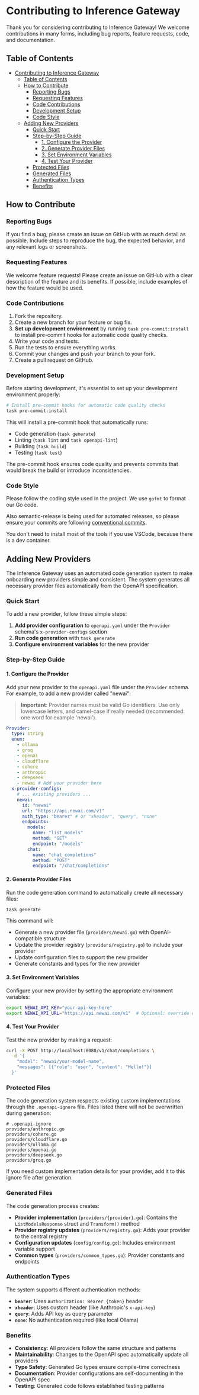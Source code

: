 # Contributing to Inference Gateway

Thank you for considering contributing to Inference Gateway! We welcome contributions in many forms, including bug reports, feature requests, code, and documentation.

## Table of Contents

- [Contributing to Inference Gateway](#contributing-to-inference-gateway)
  - [Table of Contents](#table-of-contents)
  - [How to Contribute](#how-to-contribute)
    - [Reporting Bugs](#reporting-bugs)
    - [Requesting Features](#requesting-features)
    - [Code Contributions](#code-contributions)
    - [Development Setup](#development-setup)
    - [Code Style](#code-style)
  - [Adding New Providers](#adding-new-providers)
    - [Quick Start](#quick-start)
    - [Step-by-Step Guide](#step-by-step-guide)
      - [1. Configure the Provider](#1-configure-the-provider)
      - [2. Generate Provider Files](#2-generate-provider-files)
      - [3. Set Environment Variables](#3-set-environment-variables)
      - [4. Test Your Provider](#4-test-your-provider)
    - [Protected Files](#protected-files)
    - [Generated Files](#generated-files)
    - [Authentication Types](#authentication-types)
    - [Benefits](#benefits)

## How to Contribute

### Reporting Bugs

If you find a bug, please create an issue on GitHub with as much detail as possible. Include steps to reproduce the bug, the expected behavior, and any relevant logs or screenshots.

### Requesting Features

We welcome feature requests! Please create an issue on GitHub with a clear description of the feature and its benefits. If possible, include examples of how the feature would be used.

### Code Contributions

1. Fork the repository.
2. Create a new branch for your feature or bug fix.
3. **Set up development environment** by running `task pre-commit:install` to install pre-commit hooks for automatic code quality checks.
4. Write your code and tests.
5. Run the tests to ensure everything works.
6. Commit your changes and push your branch to your fork.
7. Create a pull request on GitHub.

### Development Setup

Before starting development, it's essential to set up your development environment properly:

```bash
# Install pre-commit hooks for automatic code quality checks
task pre-commit:install
```

This will install a pre-commit hook that automatically runs:

- Code generation (`task generate`)
- Linting (`task lint` and `task openapi-lint`)
- Building (`task build`)
- Testing (`task test`)

The pre-commit hook ensures code quality and prevents commits that would break the build or introduce inconsistencies.

### Code Style

Please follow the coding style used in the project. We use `gofmt` to format our Go code.

Also semantic-release is being used for automated releases, so please ensure your commits are following [conventional commits](https://www.conventionalcommits.org/en/v1.0.0/#specification).

You don't need to install most of the tools if you use VSCode, because there is a dev container.

## Adding New Providers

The Inference Gateway uses an automated code generation system to make onboarding new providers simple and consistent. The system generates all necessary provider files automatically from the OpenAPI specification.

### Quick Start

To add a new provider, follow these simple steps:

1. **Add provider configuration** to `openapi.yaml` under the `Provider` schema's `x-provider-configs` section
2. **Run code generation** with `task generate`
3. **Configure environment variables** for the new provider

### Step-by-Step Guide

#### 1. Configure the Provider

Add your new provider to the `openapi.yaml` file under the `Provider` schema. For example, to add a new provider called "newai":

> **Important**: Provider names must be valid Go identifiers. Use only lowercase letters, and camel-case if really needed (recommended: one word for example 'newai').

```yaml
Provider:
  type: string
  enum:
    - ollama
    - groq
    - openai
    - cloudflare
    - cohere
    - anthropic
    - deepseek
    - newai # Add your provider here
  x-provider-configs:
    # ... existing providers ...
    newai:
      id: "newai"
      url: "https://api.newai.com/v1"
      auth_type: "bearer" # or "xheader", "query", "none"
      endpoints:
        models:
          name: "list_models"
          method: "GET"
          endpoint: "/models"
        chat:
          name: "chat_completions"
          method: "POST"
          endpoint: "/chat/completions"
```

#### 2. Generate Provider Files

Run the code generation command to automatically create all necessary files:

```bash
task generate
```

This command will:

- Generate a new provider file (`providers/newai.go`) with OpenAI-compatible structure
- Update the provider registry (`providers/registry.go`) to include your provider
- Update configuration files to support the new provider
- Generate constants and types for the new provider

#### 3. Set Environment Variables

Configure your new provider by setting the appropriate environment variables:

```bash
export NEWAI_API_KEY="your-api-key-here"
export NEWAI_API_URL="https://api.newai.com/v1"  # Optional: override default URL
```

#### 4. Test Your Provider

Test the new provider by making a request:

```bash
curl -X POST http://localhost:8080/v1/chat/completions \
  -d '{
    "model": "newai/your-model-name",
    "messages": [{"role": "user", "content": "Hello!"}]
  }'
```

### Protected Files

The code generation system respects existing custom implementations through the `.openapi-ignore` file. Files listed there will not be overwritten during generation:

```
# .openapi-ignore
providers/anthropic.go
providers/cohere.go
providers/cloudflare.go
providers/ollama.go
providers/openai.go
providers/deepseek.go
providers/groq.go
```

If you need custom implementation details for your provider, add it to this ignore file after generation.

### Generated Files

The code generation process creates:

- **Provider implementation** (`providers/{provider}.go`): Contains the `ListModelsResponse` struct and `Transform()` method
- **Provider registry updates** (`providers/registry.go`): Adds your provider to the central registry
- **Configuration updates** (`config/config.go`): Includes environment variable support
- **Common types** (`providers/common_types.go`): Provider constants and endpoints

### Authentication Types

The system supports different authentication methods:

- **`bearer`**: Uses `Authorization: Bearer {token}` header
- **`xheader`**: Uses custom header (like Anthropic's `x-api-key`)
- **`query`**: Adds API key as query parameter
- **`none`**: No authentication required (like local Ollama)

### Benefits

- **Consistency**: All providers follow the same structure and patterns
- **Maintainability**: Changes to the OpenAPI spec automatically update all providers
- **Type Safety**: Generated Go types ensure compile-time correctness
- **Documentation**: Provider configurations are self-documenting in the OpenAPI spec
- **Testing**: Generated code follows established testing patterns
